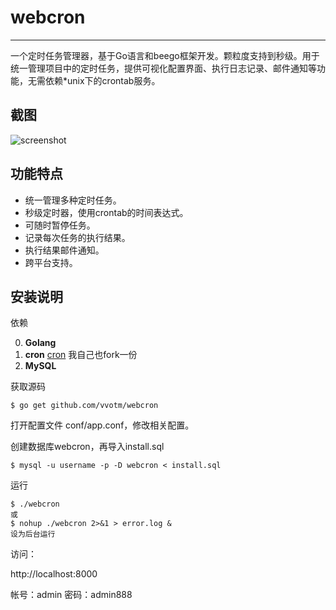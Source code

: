 # webcron
------------

一个定时任务管理器，基于Go语言和beego框架开发。颗粒度支持到秒级。用于统一管理项目中的定时任务，提供可视化配置界面、执行日志记录、邮件通知等功能，无需依赖*unix下的crontab服务。

## 截图

![screenshot](https://raw.githubusercontent.com/vvotm/webcron/master/screenshot.jpg)

## 功能特点

* 统一管理多种定时任务。
* 秒级定时器，使用crontab的时间表达式。
* 可随时暂停任务。
* 记录每次任务的执行结果。
* 执行结果邮件通知。
* 跨平台支持。

## 安装说明

依赖

0. **Golang**
1. **cron** [cron](https://github.com/robfig/cron) 我自己也fork一份
2. **MySQL**


获取源码

	$ go get github.com/vvotm/webcron
	
打开配置文件 conf/app.conf，修改相关配置。
	

创建数据库webcron，再导入install.sql

	$ mysql -u username -p -D webcron < install.sql

运行
	
	$ ./webcron
	或
	$ nohup ./webcron 2>&1 > error.log &
	设为后台运行

访问： 

http://localhost:8000

帐号：admin
密码：admin888
